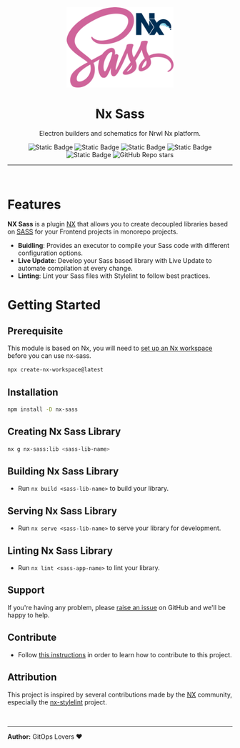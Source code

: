 <p align="center"><img src="https://raw.githubusercontent.com/GitOpsLovers/nx-sass/master/sass-logo.png" width="240"></p>

<div align="center">

# Nx Sass

Electron builders and schematics for Nrwl Nx platform.

![Static Badge](https://img.shields.io/badge/PRs-welcome-orange)
![Static Badge](https://img.shields.io/badge/License-MIT-pink)
![Static Badge](https://img.shields.io/badge/Node-20.11.1-green)
![Static Badge](https://img.shields.io/badge/NPM-10.2.4-red)
![Static Badge](https://img.shields.io/badge/SASS-1.71.0-blue)
![GitHub Repo stars](https://img.shields.io/github/stars/GitOpsLovers/nx-sass)

</div>

<hr></br>

# Features

**NX Sass** is a plugin [NX](https://nx.dev) that allows you to create decoupled libraries based on [SASS](https://sass-lang.com/) for your Frontend projects in monorepo projects.

- **Buidling**: Provides an executor to compile your Sass code with different configuration options.
- **Live Update**: Develop your Sass based library with Live Update to automate compilation at every change.
- **Linting**: Lint your Sass files with Stylelint to follow best practices.

# Getting Started

## Prerequisite

This module is based on Nx, you will need to [set up an Nx workspace](https://nx.dev/web/getting-started/getting-started) before you can use nx-sass.

```bash
npx create-nx-workspace@latest
```

## Installation

```bash
npm install -D nx-sass
```

## Creating Nx Sass Library

```bash
nx g nx-sass:lib <sass-lib-name>
```

## Building Nx Sass Library

- Run `nx build <sass-lib-name>` to build your library.

## Serving Nx Sass Library

- Run `nx serve <sass-lib-name>` to serve your library for development.

## Linting Nx Sass Library

- Run `nx lint <sass-app-name>` to lint your library.

## Support

If you're having any problem, please [raise an issue](https://github.com/GitOpsLovers/nx-sass/issues/new) on GitHub and we'll be happy to help.

## Contribute

- Follow [this instructions](https://github.com/GitOpsLovers/nx-sass/blob/master/CONTRIBUTING.md) in order to learn how to contribute to this project.

## Attribution

This project is inspired by several contributions made by the [NX](https://nx.dev) community, especially the [nx-stylelint](https://github.com/Phillip9587/nx-stylelint) project.

</br><hr>
**Author:** GitOps Lovers ❤️